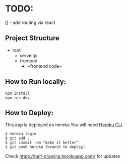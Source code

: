 # TODO:
[] - add routing via react


## Project Structure
- root
  - server.js
  - frontend
    - ~frontend code~

## How to Run locally:
```
npm install
npm run dev
```

## How to Deploy:
This app is deployed on heroku.You will need [Heroku CLI](https://devcenter.heroku.com/articles/heroku-cli).
```
$ heroku login
$ git add .
$ git commit -am "make it better"
$ git push heroku [branch to deploy]
```
Check https://half-drawing.herokuapp.com/ for updates